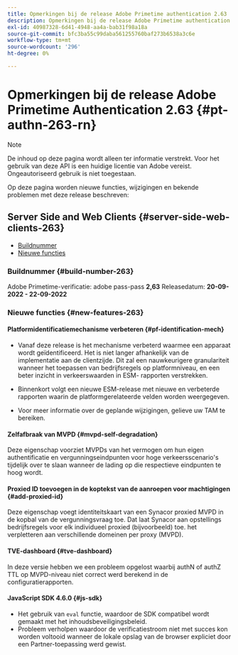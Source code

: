 ```yaml
---
title: Opmerkingen bij de release Adobe Primetime authentication 2.63
description: Opmerkingen bij de release Adobe Primetime authentication 2.63
exl-id: 40987328-6d41-4948-aa4a-bab31f98a18a
source-git-commit: bfc3ba55c99daba561255760baf273b6538a3c6e
workflow-type: tm+mt
source-wordcount: '296'
ht-degree: 0%

---
```


# Opmerkingen bij de release Adobe Primetime Authentication 2.63 {#pt-authn-263-rn}

>[!NOTE]
>
>De inhoud op deze pagina wordt alleen ter informatie verstrekt. Voor het gebruik van deze API is een huidige licentie van Adobe vereist. Ongeautoriseerd gebruik is niet toegestaan.

Op deze pagina worden nieuwe functies, wijzigingen en bekende problemen met deze release beschreven:

## Server Side and Web Clients {#server-side-web-clients-263}

* [Buildnummer](#build-number)
* [Nieuwe functies](#new-features)

### Buildnummer {#build-number-263}

Adobe Primetime-verificatie: adobe pass-pass **2,63**
Releasedatum: **20-09-2022 - 22-09-2022**

### Nieuwe functies {#new-features-263}

#### Platformidentificatiemechanisme verbeteren {#pf-identification-mech}

* Vanaf deze release is het mechanisme verbeterd waarmee een apparaat wordt geïdentificeerd. Het is niet langer afhankelijk van de implementatie aan de clientzijde. Dit zal een nauwkeurigere granulariteit wanneer het toepassen van bedrijfsregels op platformniveau, en een beter inzicht in verkeerswaarden in ESM- rapporten verstrekken.

* Binnenkort volgt een nieuwe ESM-release met nieuwe en verbeterde rapporten waarin de platformgerelateerde velden worden weergegeven.

* Voor meer informatie over de geplande wijzigingen, gelieve uw TAM te bereiken.

#### Zelfafbraak van MVPD {#mvpd-self-degradation}

Deze eigenschap voorziet MVPDs van het vermogen om hun eigen authentificatie en vergunningseindpunten voor hoge verkeersscenario&#39;s tijdelijk over te slaan wanneer de lading op die respectieve eindpunten te hoog wordt.


#### Proxied ID toevoegen in de koptekst van de aanroepen voor machtigingen {#add-proxied-id}

Deze eigenschap voegt identiteitskaart van een Synacor proxied MVPD in de kopbal van de vergunningsvraag toe. Dat laat Synacor aan opstellings bedrijfsregels voor elk individueel proxied (bijvoorbeeld) toe. het verpletteren aan verschillende domeinen per proxy (MVPD).


#### TVE-dashboard {#tve-dashboard}

In deze versie hebben we een probleem opgelost waarbij authN of authZ TTL op MVPD-niveau niet correct werd berekend in de configuratierapporten.


#### JavaScript SDK 4.6.0 {#js-sdk}

* Het gebruik van `eval` functie, waardoor de SDK compatibel wordt gemaakt met het inhoudsbeveiligingsbeleid.
* Probleem verholpen waardoor de verificatiestroom niet met succes kon worden voltooid wanneer de lokale opslag van de browser expliciet door een Partner-toepassing werd gewist.
